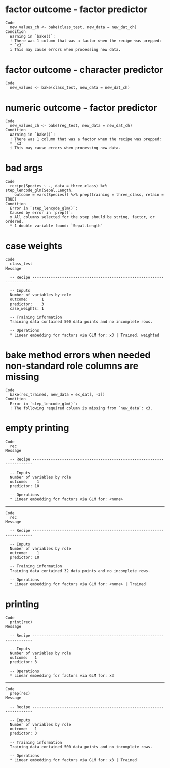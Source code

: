 # factor outcome - factor predictor

    Code
      new_values_ch <- bake(class_test, new_data = new_dat_ch)
    Condition
      Warning in `bake()`:
      ! There was 1 column that was a factor when the recipe was prepped:
      * `x3`
      i This may cause errors when processing new data.

# factor outcome - character predictor

    Code
      new_values <- bake(class_test, new_data = new_dat_ch)

# numeric outcome - factor predictor

    Code
      new_values_ch <- bake(reg_test, new_data = new_dat_ch)
    Condition
      Warning in `bake()`:
      ! There was 1 column that was a factor when the recipe was prepped:
      * `x3`
      i This may cause errors when processing new data.

# bad args

    Code
      recipe(Species ~ ., data = three_class) %>% step_lencode_glm(Sepal.Length,
        outcome = vars(Species)) %>% prep(training = three_class, retain = TRUE)
    Condition
      Error in `step_lencode_glm()`:
      Caused by error in `prep()`:
      x All columns selected for the step should be string, factor, or ordered.
      * 1 double variable found: `Sepal.Length`

# case weights

    Code
      class_test
    Message
      
      -- Recipe ----------------------------------------------------------------------
      
      -- Inputs 
      Number of variables by role
      outcome:      1
      predictor:    3
      case_weights: 1
      
      -- Training information 
      Training data contained 500 data points and no incomplete rows.
      
      -- Operations 
      * Linear embedding for factors via GLM for: x3 | Trained, weighted

# bake method errors when needed non-standard role columns are missing

    Code
      bake(rec_trained, new_data = ex_dat[, -3])
    Condition
      Error in `step_lencode_glm()`:
      ! The following required column is missing from `new_data`: x3.

# empty printing

    Code
      rec
    Message
      
      -- Recipe ----------------------------------------------------------------------
      
      -- Inputs 
      Number of variables by role
      outcome:    1
      predictor: 10
      
      -- Operations 
      * Linear embedding for factors via GLM for: <none>

---

    Code
      rec
    Message
      
      -- Recipe ----------------------------------------------------------------------
      
      -- Inputs 
      Number of variables by role
      outcome:    1
      predictor: 10
      
      -- Training information 
      Training data contained 32 data points and no incomplete rows.
      
      -- Operations 
      * Linear embedding for factors via GLM for: <none> | Trained

# printing

    Code
      print(rec)
    Message
      
      -- Recipe ----------------------------------------------------------------------
      
      -- Inputs 
      Number of variables by role
      outcome:   1
      predictor: 3
      
      -- Operations 
      * Linear embedding for factors via GLM for: x3

---

    Code
      prep(rec)
    Message
      
      -- Recipe ----------------------------------------------------------------------
      
      -- Inputs 
      Number of variables by role
      outcome:   1
      predictor: 3
      
      -- Training information 
      Training data contained 500 data points and no incomplete rows.
      
      -- Operations 
      * Linear embedding for factors via GLM for: x3 | Trained

